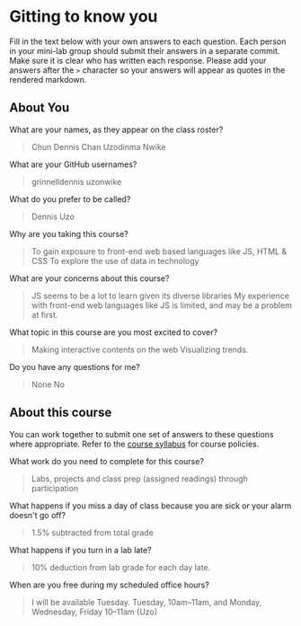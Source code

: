 # Gitting to know you
Fill in the text below with your own answers to each question. Each person in your mini-lab group should submit their answers in a separate commit. Make sure it is clear who has written each response. Please add your answers after the `>` character so your answers will appear as quotes in the rendered markdown.

## About You
What are your names, as they appear on the class roster?
> Chun Dennis Chan
> Uzodinma Nwike

What are your GitHub usernames?
> grinnelldennis
> uzonwike

What do you prefer to be called?
> Dennis
> Uzo

Why are you taking this course?
> To gain exposure to front-end web based languages like JS, HTML & CSS
> To explore the use of data in technology

What are your concerns about this course?
> JS seems to be a lot to learn given its diverse libraries
> My experience with front-end web languages like JS is limited, and may be a problem at first.

What topic in this course are you most excited to cover?
> Making interactive contents on the web
> Visualizing trends.

Do you have any questions for me?
> None
> No

## About this course
You can work together to submit one set of answers to these questions where appropriate. Refer to the [course syllabus](http://www.cs.grinnell.edu/~curtsinger/teaching/2017S/CSC395/syllabus/) for course policies.

What work do you need to complete for this course?
> Labs, projects and class prep (assigned readings) through participation

What happens if you miss a day of class because you are sick or your alarm doesn't go off?
> 1.5% subtracted from total grade

What happens if you turn in a lab late?
> 10% deduction from lab grade for each day late. 

When are you free during my scheduled office hours?
> I will be available Tuesday. 
> Tuesday, 10am–11am, and Monday, Wednesday, Friday 10–11am (Uzo)
